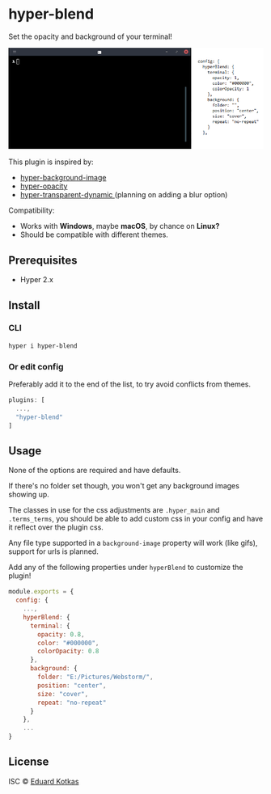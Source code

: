 # hyper-blend
Set the opacity and background of your terminal!

![hyper-blend-demo](https://raw.githubusercontent.com/edkotkas/hyper-blend/master/demo/general.gif)

This plugin is inspired by:
 - [hyper-background-image](https://www.npmjs.com/package/hyper-background-image)
 - [hyper-opacity](https://www.npmjs.com/package/hyper-opacity)
 - [hyper-transparent-dynamic
](https://www.npmjs.com/package/hyper-transparent-dynamic) (planning on adding a blur option)

Compatibility:
- Works with **Windows**, maybe **macOS**, by chance on **Linux?**
- Should be compatible with different themes.

## Prerequisites

- Hyper 2.x

## Install

### CLI
```bash
hyper i hyper-blend
```

### Or edit config
Preferably add it to the end of the list, to try avoid conflicts from themes.
```js
plugins: [
  ...,
  "hyper-blend"
]
```

## Usage

None of the options are required and have defaults.

If there's no folder set though, you won't get any background images showing up.

The classes in use for the css adjustments are `.hyper_main` and `.terms_terms`, you should be able to add custom css in your config and have it reflect over the plugin css.

Any file type supported in a `background-image` property will work (like gifs), support for urls is planned.

Add any of the following properties under `hyperBlend` to customize the plugin!

```js
module.exports = {
  config: {
    ...,
    hyperBlend: {
      terminal: {
        opacity: 0.8,
        color: "#000000",
        colorOpacity: 0.8
      },
      background: {
        folder: "E:/Pictures/Webstorm/",
        position: "center",
        size: "cover",
        repeat: "no-repeat"
      }
    },
    ...
}

```

## License

ISC © [Eduard Kotkas](https://edkotkas.me)